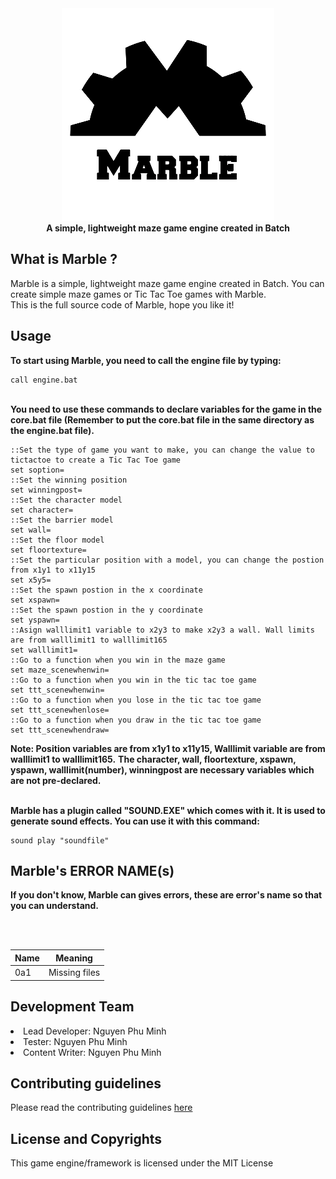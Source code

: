 <div align="center">
    <img src="Resources/Branding/logo.png">
    <div><b>A simple, lightweight maze game engine created in Batch</b></div>
</div>

## What is Marble ?
Marble is a simple, lightweight maze game engine created in Batch. You can create simple maze games or Tic Tac Toe games with Marble.
<br/>
This is the full source code of Marble, hope you like it!

## Usage
<b>To start using Marble, you need to call the engine file by typing:</b>

    call engine.bat

<br/>
<b>You need to use these commands to declare variables for the game in the core.bat file (Remember to put the core.bat file in the same directory as the engine.bat file).</b>
<br/>

    ::Set the type of game you want to make, you can change the value to tictactoe to create a Tic Tac Toe game
    set soption=
    ::Set the winning position
    set winningpost=
    ::Set the character model  
    set character=
    ::Set the barrier model
    set wall=
    ::Set the floor model
    set floortexture=
    ::Set the particular position with a model, you can change the postion from x1y1 to x11y15
    set x5y5=
    ::Set the spawn postion in the x coordinate
    set xspawn=
    ::Set the spawn postion in the y coordinate
    set yspawn=
    ::Asign walllimit1 variable to x2y3 to make x2y3 a wall. Wall limits are from walllimit1 to walllimit165
    set walllimit1=
    ::Go to a function when you win in the maze game
    set maze_scenewhenwin=
    ::Go to a function when you win in the tic tac toe game
    set ttt_scenewhenwin=
    ::Go to a function when you lose in the tic tac toe game
    set ttt_scenewhenlose=
    ::Go to a function when you draw in the tic tac toe game
    set ttt_scenewhendraw=

<b>Note: Position variables are from x1y1 to x11y15, Walllimit variable are from walllimit1 to walllimit165.</b>
<b>The character, wall, floortexture, xspawn, yspawn, walllimit(number), winningpost are necessary variables which are not pre-declared.</b> 

<br/>
<b>Marble has a plugin called "SOUND.EXE" which comes with it. It is used to generate sound effects. You can use it with this command:</b>

    sound play "soundfile"


## Marble's ERROR NAME(s)
<b>If you don't know, Marble can gives errors, these are error's name so that you can understand.</b>
    
<br/>
<br/>
    
|  Name   |   Meaning          |
| ------- | ------------------ |
|  0a1    | Missing files      |


## Development Team
<li>Lead Developer: Nguyen Phu Minh</li>
<li>Tester: Nguyen Phu Minh</li>
<li>Content Writer: Nguyen Phu Minh</li>

## Contributing guidelines
Please read the contributing guidelines <a href="https://github.com/nguyenphuminh/Marble-Engine/tree/master/.github/CONTRIBUTING.md">here</a>

## License and Copyrights
This game engine/framework is licensed under the MIT License
